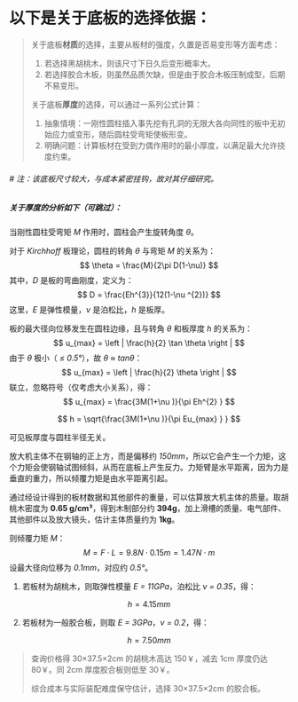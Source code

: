 # 以下是关于底板的选择依据：

> 关于底板**材质**的选择，主要从板材的强度，久置是否易变形等方面考虑：
>
> 1. 若选择黑胡桃木，则该尺寸下日久后变形概率大。
> 2. 若选择胶合木板，则虽然品质欠缺，但是由于胶合木板压制成型，后期不易变形。
>
> 关于底板**厚度**的选择，可以通过一系列公式计算：
>
> 1. 抽象情境：一刚性圆柱插入事先挖有孔洞的无限大各向同性的板中无初始应力或变形，随后圆柱受弯矩使板形变。
> 2. 明确问题：计算板材在受到力偶作用时的最小厚度，以满足最大允许挠度约束。

###### # 注：该底板尺寸较大，与成本紧密挂钩，故对其仔细研究。

##### 关于厚度的分析如下（可跳过）：

当刚性圆柱受弯矩 *M* 作用时，圆柱会产生旋转角度 *θ*。

对于 *Kirchhoff* 板理论，圆柱的转角 *θ* 与弯矩 *M* 的关系为：
$$
\theta = \frac{M}{2\pi D(1-\nu)}
$$
其中，*D* 是板的弯曲刚度，定义为：
$$
D = \frac{Eh^{3}}{12(1-\nu ^{2})}
$$
这里，*E* 是弹性模量，*ν* 是泊松比，*h* 是板厚。

板的最大径向位移发生在圆柱边缘，且与转角 *θ* 和板厚度 *h* 的关系为：
$$
u_{max} = \left | \frac{h}{2} \tan \theta \right |
$$
由于 *θ* 极小（ *≤ 0.5°*），故 *θ ≈ tanθ*：
$$
u_{max} = \left | \frac{h}{2} \theta \right |
$$
联立，忽略符号（仅考虑大小关系），得：
$$
u_{max} = \frac{3M(1+\nu )}{\pi Eh^{2} }
$$

$$
h = \sqrt{\frac{3M(1+\nu )}{\pi Eu_{max} } } 
$$

可见板厚度与圆柱半径无关。

放大机主体不在钢轴的正上方，而是偏移约 *150mm*，所以它会产生一个力矩，这个力矩会使钢轴试图倾斜，从而在底板上产生反力。力矩臂是水平距离，因为力是垂直的重力，所以倾覆力矩是由水平距离引起。

通过经设计得到的板材数据和其他部件的重量，可以估算放大机主体的质量。取胡桃木密度为 **0.65 g/cm³**，得到木制部分约 **394g**，加上滑槽的质量、电气部件、其他部件以及放大镜头，估计主体质量约为 **1kg**。

则倾覆力矩 *M*：
$$
M = F\cdot L = 9.8N \cdot 0.15m=1.47N\cdot m
$$
设最大径向位移为 *0.1mm*，对应约 *0.5°*。

1. 若板材为胡桃木，则取弹性模量 *E = 11GPa*，泊松比 *ν = 0.35*，得：

$$
h=4.15mm
$$

2. 若板材为一般胶合板，则取 *E = 3GPa*，*ν = 0.2*，得：

$$
h=7.50mm
$$

> 查询价格得 30×37.5×2cm 的胡桃木高达 150￥，减去 1cm 厚度仍达 80￥。同 2cm 厚度胶合板则低至 30￥。
>
> 综合成本与实际装配难度保守估计，选择 30×37.5×2cm 的胶合板。